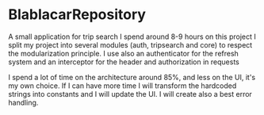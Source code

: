 # BlablacarRepository

A small application for trip search 
I spend around 8-9 hours on this project 
I split my project into several modules (auth, tripsearch and core) to respect the modularization principle.
I use also an authenticator for the refresh system and an interceptor for the header and authorization in requests

I spend a lot of time on the architecture around 85%, and less on the UI, it's my own choice.
If I can have more time I will transform the hardcoded strings into constants and I will update the UI.
I will create also a best error handling.